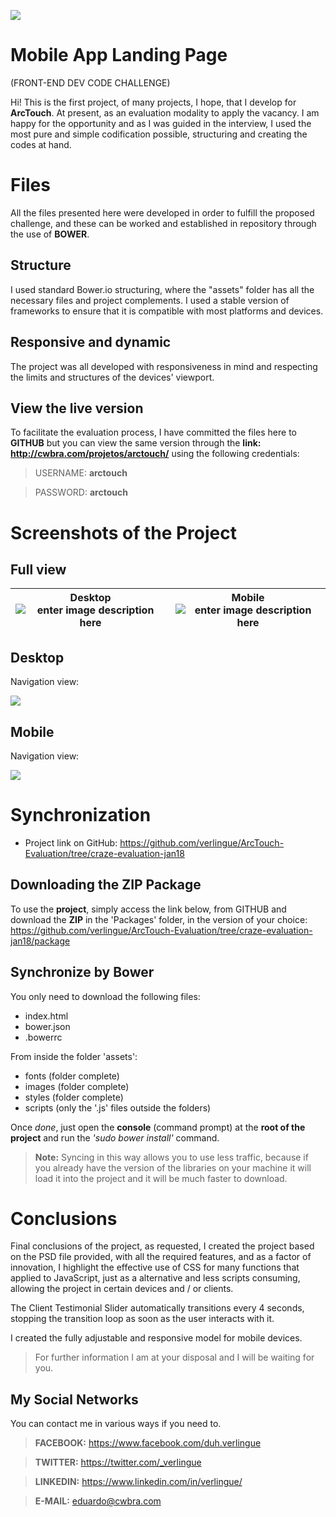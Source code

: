![](http://reviewsappdeveloper.com/wp-content/uploads/2016/02/arctouch-logo.png)

# Mobile App Landing Page
(FRONT-END DEV CODE CHALLENGE)

Hi! This is the first project, of many projects, I hope, that I develop for **ArcTouch**. At present, as an evaluation modality to apply the vacancy. I am happy for the opportunity and as I was guided in the interview, I used the most pure and simple codification possible, structuring and creating the codes at hand.


# Files

All the files presented here were developed in order to fulfill the proposed challenge, and these can be worked and established in repository through the use of **BOWER**.

## Structure

I used standard Bower.io structuring, where the "assets" folder has all the necessary files and project complements. I used a stable version of frameworks to ensure that it is compatible with most platforms and devices.

## Responsive and dynamic

The project was all developed with responsiveness in mind and respecting the limits and structures of the devices' viewport.

## View the live version

To facilitate the evaluation process, I have committed the files here to **GITHUB** but you can view the same version through the **link: http://cwbra.com/projetos/arctouch/** using the following credentials:

> USERNAME: **arctouch**

> PASSWORD: **arctouch**

# Screenshots of the Project
## Full view
| Desktop![enter image description here](https://raw.githubusercontent.com/verlingue/ArcTouch-Evaluation/craze-evaluation-jan18/readme_assets/FireShot%20Capture%201%20-%20ArcTouch%20by%20Jo%C3%A3o%20Eduardo%20Verlingue%20-%20http___cwbra.com_projetos_arctouch_.png) | Mobile![enter image description here](https://raw.githubusercontent.com/verlingue/ArcTouch-Evaluation/craze-evaluation-jan18/readme_assets/FireShot%20Capture%202%20-%20ArcTouch%20by%20Jo%C3%A3o%20Eduardo%20Verlingue%20-%20http___cwbra.com_projetos_arctouch_.png) |
|--|--|

## Desktop
Navigation view:

![](https://i.makeagif.com/media/1-31-2018/4pcnuf.gif)

## Mobile
Navigation view:

![](https://i.makeagif.com/media/1-31-2018/7kJ8Y8.gif)


# Synchronization

- Project link on GitHub: https://github.com/verlingue/ArcTouch-Evaluation/tree/craze-evaluation-jan18

## Downloading the ZIP Package

To use the **project**, simply access the link below, from GITHUB and download the **ZIP** in the 'Packages' folder, in the version of your choice: https://github.com/verlingue/ArcTouch-Evaluation/tree/craze-evaluation-jan18/package

## Synchronize by Bower

You only need to download the following files:

 - index.html
 - bower.json
 - .bowerrc

From inside the folder 'assets':

 - fonts (folder complete)
 - images (folder complete)
 - styles (folder complete)
 - scripts (only the '.js' files outside the folders)

Once *done*, just open the **console** (command prompt) at the **root of the project** and run the *'sudo bower install'* command.

> **Note:** Syncing in this way allows you to use less traffic, because if you already have the version of the libraries on your machine it will load it into the project and it will be much faster to download.

# Conclusions

Final conclusions of the project, as requested, I created the project based on the PSD file provided, with all the required features, and as a factor of innovation, I highlight the effective use of CSS for many functions that applied to JavaScript, just as a alternative and less scripts consuming, allowing the project in certain devices and / or clients.

The Client Testimonial Slider automatically transitions every 4 seconds, stopping the transition loop as soon as the user interacts with it.

I created the fully adjustable and responsive model for mobile devices.

> For further information I am at your disposal and I will be waiting for you.


## My Social Networks

You can contact me in various ways if you need to.

> **FACEBOOK:** https://www.facebook.com/duh.verlingue

> **TWITTER:** https://twitter.com/_verlingue

> **LINKEDIN:** https://www.linkedin.com/in/verlingue/

> **E-MAIL:** eduardo@cwbra.com
